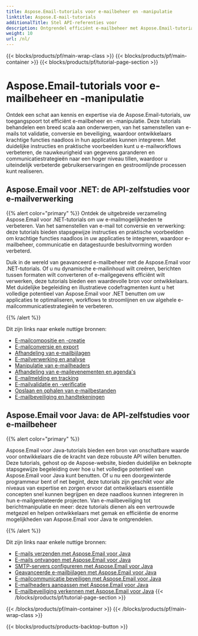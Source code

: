 ```yaml
---
title: Aspose.Email-tutorials voor e-mailbeheer en -manipulatie
linktitle: Aspose.E-mail-tutorials
additionalTitle: Stel API-referenties voor
description: Ontgrendel efficiënt e-mailbeheer met Aspose.Email-tutorials. Van compositie tot beveiliging beheers diverse aspecten voor verbeterde workflows en gebruikerservaringen.
weight: 10
url: /nl/
---
```


{{< blocks/products/pf/main-wrap-class >}}
{{< blocks/products/pf/main-container >}}
{{< blocks/products/pf/tutorial-page-section >}}

# Aspose.Email-tutorials voor e-mailbeheer en -manipulatie

Ontdek een schat aan kennis en expertise via de Aspose.Email-tutorials, uw toegangspoort tot efficiënt e-mailbeheer en -manipulatie. Deze tutorials behandelen een breed scala aan onderwerpen, van het samenstellen van e-mails tot validatie, conversie en beveiliging, waardoor ontwikkelaars krachtige functies naadloos in hun applicaties kunnen integreren. Met duidelijke instructies en praktische voorbeelden kunt u e-mailworkflows verbeteren, de nauwkeurigheid van gegevens garanderen en communicatiestrategieën naar een hoger niveau tillen, waardoor u uiteindelijk verbeterde gebruikerservaringen en gestroomlijnde processen kunt realiseren.

## Aspose.Email voor .NET: de API-zelfstudies voor e-mailverwerking
{{% alert color="primary" %}}
Ontdek de uitgebreide verzameling Aspose.Email voor .NET-tutorials om uw e-mailmogelijkheden te verbeteren. Van het samenstellen van e-mail tot conversie en verwerking: deze tutorials bieden stapsgewijze instructies en praktische voorbeelden om krachtige functies naadloos in uw applicaties te integreren, waardoor e-mailbeheer, communicatie en datagestuurde besluitvorming worden verbeterd.

Duik in de wereld van geavanceerd e-mailbeheer met de Aspose.Email voor .NET-tutorials. Of u nu dynamische e-mailinhoud wilt creëren, berichten tussen formaten wilt converteren of e-mailgegevens efficiënt wilt verwerken, deze tutorials bieden een waardevolle bron voor ontwikkelaars. Met duidelijke begeleiding en illustratieve codefragmenten kunt u het volledige potentieel van Aspose.Email voor .NET benutten om uw applicaties te optimaliseren, workflows te stroomlijnen en uw algehele e-mailcommunicatiestrategieën te verbeteren.

{{% /alert %}}

Dit zijn links naar enkele nuttige bronnen:
- [E-mailcompositie en -creatie](./net/email-composition-and-creation/)
- [E-mailconversie en export](./net/email-conversion-and-export/)
- [Afhandeling van e-mailbijlagen](./net/email-attachment-handling/)
- [E-mailverwerking en analyse](./net/email-processing-and-analysis/)
- [Manipulatie van e-mailheaders](./net/email-header-manipulation/)
- [Afhandeling van e-mailevenementen en agenda's](./net/email-event-and-calendar-handling/)
- [E-mailmelding en tracking](./net/email-notification-and-tracking/)
- [E-mailvalidatie en -verificatie](./net/email-validation-and-verification/)
- [Opslaan en ophalen van e-mailbestanden](./net/email-file-storage-and-retrieval/)
- [E-mailbeveiliging en handtekeningen](./net/email-security-and-signatures/)

## Aspose.Email voor Java: de API-zelfstudies voor e-mailbeheer
{{% alert color="primary" %}}

Aspose.Email voor Java-tutorials bieden een bron van onschatbare waarde voor ontwikkelaars die de kracht van deze robuuste API willen benutten. Deze tutorials, gehost op de Aspose-website, bieden duidelijke en beknopte stapsgewijze begeleiding over hoe u het volledige potentieel van Aspose.Email voor Java kunt benutten. Of u nu een doorgewinterde programmeur bent of net begint, deze tutorials zijn geschikt voor alle niveaus van expertise en zorgen ervoor dat ontwikkelaars essentiële concepten snel kunnen begrijpen en deze naadloos kunnen integreren in hun e-mailgerelateerde projecten. Van e-mailbeveiliging tot berichtmanipulatie en meer: deze tutorials dienen als een vertrouwde metgezel en helpen ontwikkelaars met gemak en efficiëntie de enorme mogelijkheden van Aspose.Email voor Java te ontgrendelen.


{{% /alert %}}

Dit zijn links naar enkele nuttige bronnen:
- [E-mails verzenden met Aspose.Email voor Java](./java/sending-emails/)
- [E-mails ontvangen met Aspose.Email voor Java](./java/receiving-emails/)
- [SMTP-servers configureren met Aspose.Email voor Java](./java/configuring-smtp-servers/)
- [Geavanceerde e-mailbijlagen met Aspose.Email voor Java](./java/advanced-email-attachments/)
- [E-mailcommunicatie beveiligen met Aspose.Email voor Java](./java/securing-email-communications/)
- [E-mailheaders aanpassen met Aspose.Email voor Java](./java/customizing-email-headers/)
- [E-mailbeveiliging verkennen met Aspose.Email voor Java](./java/exploring-email-security/)
{{< /blocks/products/pf/tutorial-page-section >}}

{{< /blocks/products/pf/main-container >}}
{{< /blocks/products/pf/main-wrap-class >}}

{{< blocks/products/products-backtop-button >}}
